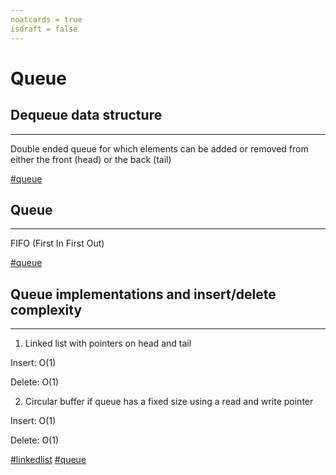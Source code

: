 ```yaml
---
noatcards = true
isdraft = false
---
```


# Queue

## Dequeue data structure

----

Double ended queue for which elements can be added or removed from either the front (head) or the back (tail)

[#queue](queue.md)

## Queue

----

FIFO (First In First Out)

[#queue](queue.md)

## Queue implementations and insert/delete complexity

----

1. Linked list with pointers on head and tail

Insert: O(1)

Delete: O(1)

2. Circular buffer if queue has a fixed size using a read and write pointer

Insert: O(1)

Delete: O(1)

[#linkedlist](linkedlist.md) [#queue](queue.md)